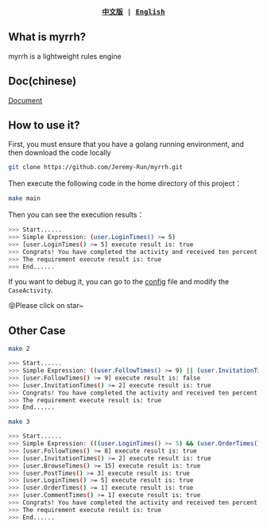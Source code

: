 <div align="center">
<strong>
<samp>

[中文版](https://github.com/Jeremy-Run/myrrh/blob/main/README_CN.md) | [English](https://github.com/Jeremy-Run/myrrh/blob/main/README.md)

</samp>
</strong>
</div>

## What is myrrh?
myrrh is a lightweight rules engine

## Doc(chinese)
[Document](https://zhuanlan.zhihu.com/p/668588745)

## How to use it?

 First, you must ensure that you have a golang running environment, and then download the code locally

```bash
git clone https://github.com/Jeremy-Run/myrrh.git
```

Then execute the following code in the home directory of this project：

```bash
make main
```

Then you can see the execution results：

```bash
>>> Start......
>>> Simple Expression: (user.LoginTimes() >= 5) 
>>> [user.LoginTimes() >= 5] execute result is: true 
>>> Congrats! You have completed the activity and received ten percent off coupon reward 
>>> The requirement execute result is: true 
>>> End......
```

If you want to debug it, you can go to the [config](config/config.go) file and modify the `CaseActivity`.

😝Please click on star~

## Other Case

```bash
make 2
```

```bash
>>> Start......
>>> Simple Expression: ((user.FollowTimes() >= 9) || (user.InvitationTimes() >= 2)) 
>>> [user.FollowTimes() >= 9] execute result is: false 
>>> [user.InvitationTimes() >= 2] execute result is: true 
>>> Congrats! You have completed the activity and received ten percent off coupon reward 
>>> The requirement execute result is: true 
>>> End......
```

```bash
make 3
```

```bash
>>> Start......
>>> Simple Expression: (((user.LoginTimes() >= 5) && (user.OrderTimes() >= 1) && (user.CommentTimes() >= 1)) || ((user.BrowseTimes() >= 15) && (user.PostTimes() >= 3) && ((user.FollowTimes() >= 8) || (user.InvitationTimes() >= 2)))) 
>>> [user.FollowTimes() >= 8] execute result is: true 
>>> [user.InvitationTimes() >= 2] execute result is: true 
>>> [user.BrowseTimes() >= 15] execute result is: true 
>>> [user.PostTimes() >= 3] execute result is: true 
>>> [user.LoginTimes() >= 5] execute result is: true 
>>> [user.OrderTimes() >= 1] execute result is: true 
>>> [user.CommentTimes() >= 1] execute result is: true 
>>> Congrats! You have completed the activity and received ten percent off coupon reward 
>>> The requirement execute result is: true 
>>> End......
```
